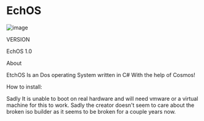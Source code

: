 # EchOS


![image](https://user-images.githubusercontent.com/95601200/181767648-48a6c801-3e42-4d1e-be15-747ce2a67916.png)



VERSION

EchOS 1.0


About

EtchOS Is an Dos operating System written in C# With the help of Cosmos!

How to install:

Sadly It is unable to boot on real hardware and will need vmware or a virtual machine for this to work. Sadly the creator doesn't seem to care about the
broken iso builder as it seems to be broken for a couple years now.
